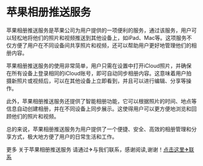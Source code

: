 # 苹果相册推送服务

苹果相册推送服务是苹果公司为用户提供的一项便利的服务，通过该服务，用户可以轻松地将他们的照片和视频推送到其他设备上，如iPad、Mac等。这项服务不仅方便了用户在不同设备间共享照片和视频，还可以帮助用户更好地管理他们的相册内容。

苹果相册推送服务的使用非常简单，用户只需在设置中打开iCloud照片，并确保在所有设备上登录相同的iCloud账号，即可自动同步相册内容。这意味着用户拍摄新照片或视频后，可以在其他设备上立即看到，并且可以进行编辑、分享等操作。

此外，苹果相册推送服务还提供了智能相册功能，它可以根据照片的时间、地点等信息自动创建相册，并在不同设备上同步展示。这使得用户可以更方便地浏览和回顾他们的照片和视频。

总的来说，苹果相册推送服务为用户提供了一个便捷、安全、高效的相册管理和分享方式，极大地方便了用户的日常生活和工作。

更多 关于苹果相册推送服务 请通过✈与我们联系，感谢阅读,谢谢！[点击这里✈联系](https://t.me/LM999bot)